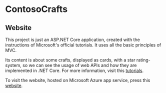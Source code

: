 # ContosoCrafts

## Website
  This project is just an ASP.NET Core application, created with the instructions of Microsoft's official tutorials. It uses all the basic principles of MVC.
  
  Its content is about some crafts, displayed as cards, with a star rating-system, so we can see the usage of web APIs and how they are implemented in .NET Core.
  For more information, visit this [tutorials](https://www.youtube.com/watch?v=lE8NdaX97m0&list=PLdo4fOcmZ0oW8nviYduHq7bmKode-p8Wy).
  
  To visit the website, hosted on Microsoft Azure app service, press this [website](https://contosocraftswebsite20211020193951.azurewebsites.net/).
